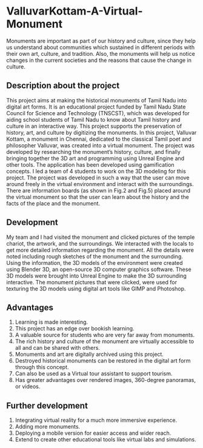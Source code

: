 # ValluvarKottam-A-Virtual-Monument

Monuments are important as part of our history and culture, since they help us understand about communities which sustained in different periods with their own art, culture, and tradition. Also, the monuments will help us notice changes in the current societies and the reasons that cause the change in culture.

## Description about the project
This project aims at making the historical monuments of Tamil Nadu into digital art forms. It is an educational project funded by Tamil Nadu State Council for Science and Technology (TNSCST), which was developed for aiding school students of Tamil Nadu to know about Tamil history and culture in an interactive way. This project supports the preservation of history, art, and culture by digitizing the monuments.
In this project, Valluvar Kottam, a monument in Chennai, dedicated to the classical Tamil poet and philosopher Valluvar, was created into a virtual monument. The project was developed by researching the monument’s history, culture, and finally bringing together the 3D art and programming using Unreal Engine and other tools. The application has been developed using gamification concepts.
I led a team of 4 students to work on the 3D modeling for this project. The project was developed in such a way that the user can move around freely in the virtual environment and interact with the surroundings. There are information boards (as shown in Fig.2 and Fig.5) placed around the virtual monument so that the user can learn about the history and the facts of the place and the monument.


## Development
My team and I had visited the monument and clicked pictures of the temple chariot, the artwork, and the surroundings. We interacted with the locals to get more detailed information regarding the monument. All the details were noted including rough sketches of the monument and the surrounding. Using the information, the 3D models of the environment were created using Blender 3D, an open-source 3D computer graphics software. These 3D models were brought into Unreal Engine to make the 3D surrounding interactive. The monument pictures that were clicked, were used for texturing the 3D models using digital art tools like GIMP and Photoshop.

## Advantages
1. Learning is made interesting.
2. This project has an edge over bookish learning.
3. A valuable source for students who are very far away from monuments.
4. The rich history and culture of the monument are virtually accessible to all and can be shared with others.
5. Monuments and art are digitally archived using this project.
6. Destroyed historical monuments can be restored in the digital art form through this
concept.
7. Can also be used as a Virtual tour assistant to support tourism.
8. Has greater advantages over rendered images, 360-degree panoramas, or videos.

## Further development
1. Integrating virtual reality for a much more immersive experience.
2. Adding more monuments.
3. Deploying a mobile version for easier access and wider reach.
4. Extend to create other educational tools like virtual labs and simulations.

